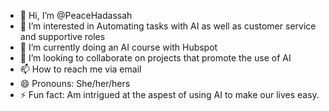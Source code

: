 - 👋 Hi, I’m @PeaceHadassah
- 👀 I’m interested in Automating tasks with AI as well as customer service and supportive roles
- 🌱 I’m currently doing an AI course with Hubspot
- 💞️ I’m looking to collaborate on projects that promote the use of AI
- 📫 How to reach me via email
- 😄 Pronouns: She/her/hers
- ⚡ Fun fact: Am intrigued at the aspest of using AI to make our lives easy.

<!---
PeaceHadassah/PeaceHadassah is a ✨ special ✨ repository because its `README.md` (this file) appears on your GitHub profile.
You can click the Preview link to take a look at your changes.
--->
